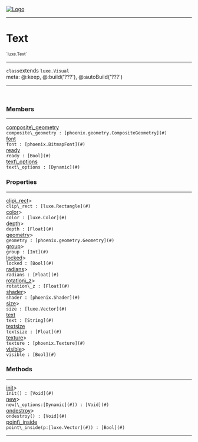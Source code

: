 
[![Logo](../../images/logo.png)](../../api/index.html)

---



<h1>Text</h1>
<small>`luxe.Text`</small>



---

`class`extends <code><span>luxe.Visual</span></code>
<span class="meta">
<br/>meta: @:keep, @:build(&#x27;???&#x27;), @:autoBuild(&#x27;???&#x27;)
</span>


---


&nbsp;
&nbsp;






<h3>Members</h3> <hr/><span class="member apipage">
                <a name="composite_geometry"><a class="lift" href="#composite_geometry">composite\_geometry</a></a><div class="clear"></div>
                <code class="signature apipage">composite\_geometry : [phoenix.geometry.CompositeGeometry](#)</code><br/></span>
            <span class="small_desc_flat"></span><span class="member apipage">
                <a name="font"><a class="lift" href="#font">font</a></a><div class="clear"></div>
                <code class="signature apipage">font : [phoenix.BitmapFont](#)</code><br/></span>
            <span class="small_desc_flat"></span><span class="member apipage">
                <a name="ready"><a class="lift" href="#ready">ready</a></a><div class="clear"></div>
                <code class="signature apipage">ready : [Bool](#)</code><br/></span>
            <span class="small_desc_flat"></span><span class="member apipage">
                <a name="text_options"><a class="lift" href="#text_options">text\_options</a></a><div class="clear"></div>
                <code class="signature apipage">text\_options : [Dynamic](#)</code><br/></span>
            <span class="small_desc_flat"></span>



<h3>Properties</h3> <hr/><span class="member apipage">
                <a name="clip_rect"><a class="lift" href="#clip_rect">clip\_rect</a></a><a title="inherited from luxe.Visual" class="tooltip inherited">&gt;</a><div class="clear"></div>
                <code class="signature apipage">clip\_rect : [luxe.Rectangle](#)</code><br/></span>
            <span class="small_desc_flat"></span><span class="member apipage">
                <a name="color"><a class="lift" href="#color">color</a></a><a title="inherited from luxe.Visual" class="tooltip inherited">&gt;</a><div class="clear"></div>
                <code class="signature apipage">color : [luxe.Color](#)</code><br/></span>
            <span class="small_desc_flat"></span><span class="member apipage">
                <a name="depth"><a class="lift" href="#depth">depth</a></a><a title="inherited from luxe.Visual" class="tooltip inherited">&gt;</a><div class="clear"></div>
                <code class="signature apipage">depth : [Float](#)</code><br/></span>
            <span class="small_desc_flat"></span><span class="member apipage">
                <a name="geometry"><a class="lift" href="#geometry">geometry</a></a><a title="inherited from luxe.Visual" class="tooltip inherited">&gt;</a><div class="clear"></div>
                <code class="signature apipage">geometry : [phoenix.geometry.Geometry](#)</code><br/></span>
            <span class="small_desc_flat"></span><span class="member apipage">
                <a name="group"><a class="lift" href="#group">group</a></a><a title="inherited from luxe.Visual" class="tooltip inherited">&gt;</a><div class="clear"></div>
                <code class="signature apipage">group : [Int](#)</code><br/></span>
            <span class="small_desc_flat"></span><span class="member apipage">
                <a name="locked"><a class="lift" href="#locked">locked</a></a><a title="inherited from luxe.Visual" class="tooltip inherited">&gt;</a><div class="clear"></div>
                <code class="signature apipage">locked : [Bool](#)</code><br/></span>
            <span class="small_desc_flat"></span><span class="member apipage">
                <a name="radians"><a class="lift" href="#radians">radians</a></a><a title="inherited from luxe.Visual" class="tooltip inherited">&gt;</a><div class="clear"></div>
                <code class="signature apipage">radians : [Float](#)</code><br/></span>
            <span class="small_desc_flat"></span><span class="member apipage">
                <a name="rotation_z"><a class="lift" href="#rotation_z">rotation\_z</a></a><a title="inherited from luxe.Visual" class="tooltip inherited">&gt;</a><div class="clear"></div>
                <code class="signature apipage">rotation\_z : [Float](#)</code><br/></span>
            <span class="small_desc_flat"></span><span class="member apipage">
                <a name="shader"><a class="lift" href="#shader">shader</a></a><a title="inherited from luxe.Visual" class="tooltip inherited">&gt;</a><div class="clear"></div>
                <code class="signature apipage">shader : [phoenix.Shader](#)</code><br/></span>
            <span class="small_desc_flat"></span><span class="member apipage">
                <a name="size"><a class="lift" href="#size">size</a></a><a title="inherited from luxe.Visual" class="tooltip inherited">&gt;</a><div class="clear"></div>
                <code class="signature apipage">size : [luxe.Vector](#)</code><br/></span>
            <span class="small_desc_flat"></span><span class="member apipage">
                <a name="text"><a class="lift" href="#text">text</a></a><div class="clear"></div>
                <code class="signature apipage">text : [String](#)</code><br/></span>
            <span class="small_desc_flat"></span><span class="member apipage">
                <a name="textsize"><a class="lift" href="#textsize">textsize</a></a><div class="clear"></div>
                <code class="signature apipage">textsize : [Float](#)</code><br/></span>
            <span class="small_desc_flat"></span><span class="member apipage">
                <a name="texture"><a class="lift" href="#texture">texture</a></a><a title="inherited from luxe.Visual" class="tooltip inherited">&gt;</a><div class="clear"></div>
                <code class="signature apipage">texture : [phoenix.Texture](#)</code><br/></span>
            <span class="small_desc_flat"></span><span class="member apipage">
                <a name="visible"><a class="lift" href="#visible">visible</a></a><a title="inherited from luxe.Visual" class="tooltip inherited">&gt;</a><div class="clear"></div>
                <code class="signature apipage">visible : [Bool](#)</code><br/></span>
            <span class="small_desc_flat"></span>



<h3>Methods</h3> <hr/><span class="method apipage">
            <a name="init"><a class="lift" href="#init">init</a></a><a title="inherited from luxe.Visual" class="tooltip inherited">&gt;</a><div class="clear"></div>
            <code class="signature apipage">init() : [Void](#)</code><br/><span class="small_desc_flat"></span>
        </span>
    <span class="method apipage">
            <a name="new"><a class="lift" href="#new">new</a></a><a title="inherited from luxe.Visual" class="tooltip inherited">&gt;</a><div class="clear"></div>
            <code class="signature apipage">new(\_options:[Dynamic](#)<span></span>) : [Void](#)</code><br/><span class="small_desc_flat"></span>
        </span>
    <span class="method apipage">
            <a name="ondestroy"><a class="lift" href="#ondestroy">ondestroy</a></a><a title="inherited from luxe.Visual" class="tooltip inherited">&gt;</a><div class="clear"></div>
            <code class="signature apipage">ondestroy() : [Void](#)</code><br/><span class="small_desc_flat"></span>
        </span>
    <span class="method apipage">
            <a name="point_inside"><a class="lift" href="#point_inside">point\_inside</a></a><div class="clear"></div>
            <code class="signature apipage">point\_inside(p:[luxe.Vector](#)<span></span>) : [Bool](#)</code><br/><span class="small_desc_flat"></span>
        </span>
    






---

&nbsp;
&nbsp;
&nbsp;
&nbsp;